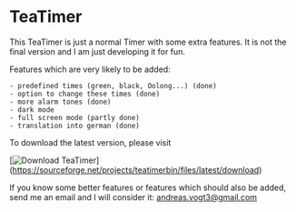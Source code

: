 # TeaTimer
This TeaTimer is just a normal Timer with some extra features.
It is not the final version and I am just developing it for fun.

Features which are very likely to be added:

    - predefined times (green, black, Oolong...) (done)
    - option to change these times (done)
    - more alarm tones (done)
    - dark mode
    - full screen mode (partly done)
    - translation into german (done)

To download the latest version, please visit

[![Download TeaTimer](https://a.fsdn.com/con/app/sf-download-button)]
(https://sourceforge.net/projects/teatimerbin/files/latest/download)

If you know some better features or features which should also be added,
send me an email and I will consider it: andreas.vogt3@gmail.com

